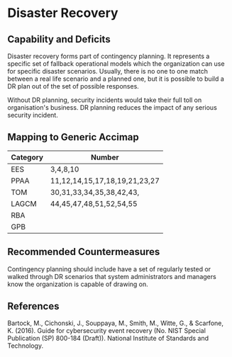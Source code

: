 # Disaster Recovery

## Capability and Deficits
Disaster recovery forms part of contingency planning.  It represents a specific set of fallback operational models which the organization can use for specific disaster scenarios. 
Usually, there is no one to one match between a real life scenario and a planned one, but it is possible to build a DR plan out of the set of possible responses.

Without DR planning, security incidents would take their full toll on organisation's business. DR planning reduces the impact of any serious security incident.

## Mapping to Generic Accimap

|Category | Number |
| --- | --- |
|EES     | 3,4,8,10     |
|PPAA  | 11,12,14,15,17,18,19,21,23,27|
|TOM   | 30,31,33,34,35,38,42,43,|
|LAGCM | 44,45,47,48,51,52,54,55|
|RBA   ||
|GPB   ||

## Recommended Countermeasures
Contingency planning should include have a set of regularly tested or walked through DR scenarios that system administrators and managers know the organization is capable of drawing on.


## References
Bartock, M., Cichonski, J., Souppaya, M., Smith, M., Witte, G., & Scarfone, K. (2016). Guide for cybersecurity event recovery (No. NIST Special Publication (SP) 800-184 (Draft)). National Institute of Standards and Technology.

